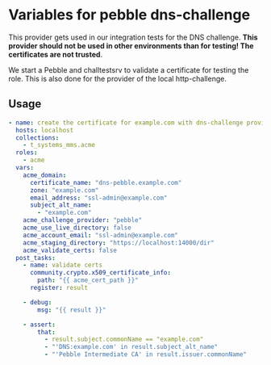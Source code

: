 # Variables for pebble dns-challenge

This provider gets used in our integration tests for the DNS challenge.
**This provider should not be used in other environments than for testing!
The certificates are not trusted**.

We start a Pebble and challtestsrv to validate a certificate for testing the role.
This is also done for the provider of the local http-challenge.

## Usage

```yaml
- name: create the certificate for example.com with dns-challenge provider "pebble"
  hosts: localhost
  collections:
    - t_systems_mms.acme
  roles:
    - acme
  vars:
    acme_domain:
      certificate_name: "dns-pebble.example.com"
      zone: "example.com"
      email_address: "ssl-admin@example.com"
      subject_alt_name:
        - "example.com"
    acme_challenge_provider: "pebble"
    acme_use_live_directory: false
    acme_account_email: "ssl-admin@example.com"
    acme_staging_directory: "https://localhost:14000/dir"
    acme_validate_certs: false
  post_tasks:
    - name: validate certs
      community.crypto.x509_certificate_info:
        path: "{{ acme_cert_path }}"
      register: result

    - debug:
        msg: "{{ result }}"

    - assert:
        that:
          - result.subject.commonName == "example.com"
          - "'DNS:example.com' in result.subject_alt_name"
          - "'Pebble Intermediate CA' in result.issuer.commonName"
```
